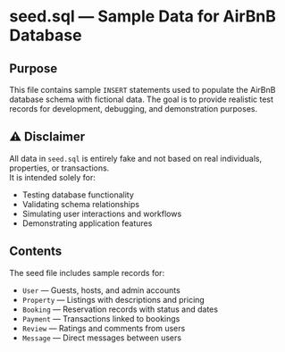 #  seed.sql — Sample Data for AirBnB Database

##  Purpose

This file contains sample `INSERT` statements used to populate the AirBnB database schema with fictional data. The goal is to provide realistic test records for development, debugging, and demonstration purposes.



## ⚠️ Disclaimer

All data in `seed.sql` is entirely fake and not based on real individuals, properties, or transactions.  
It is intended solely for:

- Testing database functionality
- Validating schema relationships
- Simulating user interactions and workflows
- Demonstrating application features



##  Contents

The seed file includes sample records for:

- `User` — Guests, hosts, and admin accounts
- `Property` — Listings with descriptions and pricing
- `Booking` — Reservation records with status and dates
- `Payment` — Transactions linked to bookings
- `Review` — Ratings and comments from users
- `Message` — Direct messages between users



